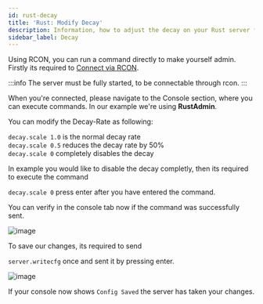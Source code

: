 ```yaml
---
id: rust-decay
title: 'Rust: Modify Decay'
description: Information, how to adjust the decay on your Rust server from ZAP-Hosting - ZAP-Hosting.com documentation
sidebar_label: Decay
---
```


Using RCON, you can run a command directly to make yourself admin. Firstly its required to [Connect via RCON](rust-connectrcon.md).

:::info
The server must be fully started, to be connectable through rcon.
:::

When you're connected, please navigate to the Console section, where you can execute commands. In our example we're using **RustAdmin**.

You can modify the Decay-Rate as following:

`decay.scale 1.0` is the normal decay rate<br/>
`decay.scale 0.5` reduces the decay rate by 50%<br/>
`decay.scale 0` completely disables the decay<br/>

In example you would like to disable the decay completly, then its required to execute the command

```decay.scale 0``` press enter after you have entered the command.

You can verify in the console tab now if the command was successfully sent.

![image](https://user-images.githubusercontent.com/26007280/189934822-b7283e2e-e5ad-4eb6-94c7-5ce5e74df0d6.png)

To save our changes, its required to send

```server.writecfg``` once and sent it by pressing enter.

![image](https://user-images.githubusercontent.com/26007280/189934861-1730ebe5-d066-40a2-a841-990af833bf0c.png)

If your console now shows `Config Saved` the server has taken your changes.

